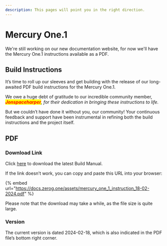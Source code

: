 ```yaml
---
description: This pages will point you in the right direction.
---
```


# Mercury One.1

We're still working on our new documentation website, for now we'll have the Mercury One.1 instructions available as a PDF.

## Build Instructions <a href="#build-instructions" id="build-instructions"></a>

It’s time to roll up our sleeves and get building with the release of our long-awaited PDF build instructions for the Mercury One.1.

We owe a huge debt of gratitude to our incredible community member,  _<mark style="color:red;">**Jonspaceharper**</mark>, for their dedication in bringing these instructions to life._

But we couldn’t have done it without you, our community! Your continuous feedback and support have been instrumental in refining both the build instructions and the project itself.

## PDF <a href="#pdf" id="pdf"></a>

### Download Link <a href="#download-link" id="download-link"></a>

Click [here](https://docs.zerog.one/assets/mercury_one_1_instruction_18-02-2024.pdf) to download the latest Build Manual.

If the link doesn’t work, you can copy and paste this URL into your browser:

{% embed url="https://docs.zerog.one/assets/mercury_one_1_instruction_18-02-2024.pdf" %}

Please note that the download may take a while, as the file size is quite large.

### Version <a href="#version" id="version"></a>

The current version is dated 2024-02-18, which is also indicated in the PDF file’s bottom right corner.
